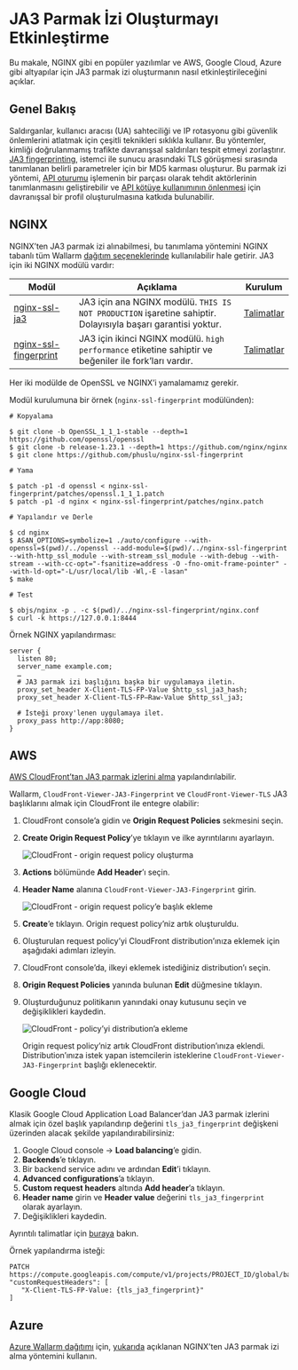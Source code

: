 # JA3 Parmak İzi Oluşturmayı Etkinleştirme

Bu makale, NGINX gibi en popüler yazılımlar ve AWS, Google Cloud, Azure gibi altyapılar için JA3 parmak izi oluşturmanın nasıl etkinleştirileceğini açıklar.

## Genel Bakış

Saldırganlar, kullanıcı aracısı (UA) sahteciliği ve IP rotasyonu gibi güvenlik önlemlerini atlatmak için çeşitli teknikleri sıklıkla kullanır. Bu yöntemler, kimliği doğrulanmamış trafikte davranışsal saldırıları tespit etmeyi zorlaştırır. [JA3 fingerprinting](https://www.peakhour.io/learning/fingerprinting/what-is-ja3-fingerprinting/), istemci ile sunucu arasındaki TLS görüşmesi sırasında tanımlanan belirli parametreler için bir MD5 karması oluşturur. Bu parmak izi yöntemi, [API oturumu](../api-sessions/overview.md) işlemenin bir parçası olarak tehdit aktörlerinin tanımlanmasını geliştirebilir ve [API kötüye kullanımının önlenmesi](../api-abuse-prevention/overview.md) için davranışsal bir profil oluşturulmasına katkıda bulunabilir.

## NGINX

NGINX’ten JA3 parmak izi alınabilmesi, bu tanımlama yöntemini NGINX tabanlı tüm Wallarm [dağıtım seçeneklerinde](..//installation/nginx-native-node-internals.md#nginx-node) kullanılabilir hale getirir. JA3 için iki NGINX modülü vardır:

| Modül | Açıklama | Kurulum |
| - | - | - |
| [nginx-ssl-ja3](https://github.com/fooinha/nginx-ssl-ja3) | JA3 için ana NGINX modülü. `THIS IS NOT PRODUCTION` işaretine sahiptir. Dolayısıyla başarı garantisi yoktur. | [Talimatlar](https://github.com/fooinha/nginx-ssl-ja3#compilation-and-installation) |
| [nginx-ssl-fingerprint](https://github.com/phuslu/nginx-ssl-fingerprint) | JA3 için ikinci NGINX modülü. `high performance` etiketine sahiptir ve beğeniler ile fork’ları vardır. | [Talimatlar](https://github.com/phuslu/nginx-ssl-fingerprint#quick-start) |

Her iki modülde de OpenSSL ve NGINX’i yamalamamız gerekir.

Modül kurulumuna bir örnek (`nginx-ssl-fingerprint` modülünden):

```
# Kopyalama

$ git clone -b OpenSSL_1_1_1-stable --depth=1 https://github.com/openssl/openssl
$ git clone -b release-1.23.1 --depth=1 https://github.com/nginx/nginx
$ git clone https://github.com/phuslu/nginx-ssl-fingerprint

# Yama

$ patch -p1 -d openssl < nginx-ssl-fingerprint/patches/openssl.1_1_1.patch
$ patch -p1 -d nginx < nginx-ssl-fingerprint/patches/nginx.patch

# Yapılandır ve Derle

$ cd nginx
$ ASAN_OPTIONS=symbolize=1 ./auto/configure --with-openssl=$(pwd)/../openssl --add-module=$(pwd)/../nginx-ssl-fingerprint --with-http_ssl_module --with-stream_ssl_module --with-debug --with-stream --with-cc-opt="-fsanitize=address -O -fno-omit-frame-pointer" --with-ld-opt="-L/usr/local/lib -Wl,-E -lasan"
$ make

# Test

$ objs/nginx -p . -c $(pwd)/../nginx-ssl-fingerprint/nginx.conf
$ curl -k https://127.0.0.1:8444
```

Örnek NGINX yapılandırması:

```
server {
  listen 80;
  server_name example.com;
  …
  # JA3 parmak izi başlığını başka bir uygulamaya iletin.
  proxy_set_header X-Client-TLS-FP-Value $http_ssl_ja3_hash;
  proxy_set_header X-Client-TLS-FP–Raw-Value $http_ssl_ja3;

  # İsteği proxy'lenen uygulamaya ilet.
  proxy_pass http://app:8080;
}
```

## AWS

[AWS CloudFront’tan JA3 parmak izlerini alma](https://aws.amazon.com/about-aws/whats-new/2022/11/amazon-cloudfront-supports-ja3-fingerprint-headers/) yapılandırılabilir.

Wallarm, `CloudFront-Viewer-JA3-Fingerprint` ve `CloudFront-Viewer-TLS` JA3 başlıklarını almak için CloudFront ile entegre olabilir:

1. CloudFront console’a gidin ve **Origin Request Policies** sekmesini seçin.
1. **Create Origin Request Policy**’ye tıklayın ve ilke ayrıntılarını ayarlayın.

    ![CloudFront - origin request policy oluşturma](../images/configuration-guides/ja3/aws-cloudfront-create-origin-request-policy.png)

1. **Actions** bölümünde **Add Header**’ı seçin.
1. **Header Name** alanına `CloudFront-Viewer-JA3-Fingerprint` girin.

    ![CloudFront - origin request policy’e başlık ekleme](../images/configuration-guides/ja3/aws-cloudfront-origin-request-policy-add-header.png)

1. **Create**’e tıklayın. Origin request policy’niz artık oluşturuldu.
1. Oluşturulan request policy’yi CloudFront distribution’ınıza eklemek için aşağıdaki adımları izleyin.
1. CloudFront console’da, ilkeyi eklemek istediğiniz distribution’ı seçin.
1. **Origin Request Policies** yanında bulunan **Edit** düğmesine tıklayın.
1. Oluşturduğunuz politikanın yanındaki onay kutusunu seçin ve değişiklikleri kaydedin.

    ![CloudFront - policy’yi distribution’a ekleme](../images/configuration-guides/ja3/aws-cloudfront-attach-policy-to-distribution.png)

    Origin request policy’niz artık CloudFront distribution’ınıza eklendi. Distribution’ınıza istek yapan istemcilerin isteklerine `CloudFront-Viewer-JA3-Fingerprint` başlığı eklenecektir.

## Google Cloud

Klasik Google Cloud Application Load Balancer’dan JA3 parmak izlerini almak için özel başlık yapılandırıp değerini `tls_ja3_fingerprint` değişkeni üzerinden alacak şekilde yapılandırabilirsiniz:

1. Google Cloud console → **Load balancing**’e gidin.
1. **Backends**’e tıklayın.
1. Bir backend service adını ve ardından **Edit**’i tıklayın.
1. **Advanced configurations**’a tıklayın.
1. **Custom request headers** altında **Add header**’a tıklayın.
1. **Header name** girin ve **Header value** değerini `tls_ja3_fingerprint` olarak ayarlayın.
1. Değişiklikleri kaydedin.

Ayrıntılı talimatlar için [buraya](https://cloud.google.com/load-balancing/docs/https/custom-headers) bakın.

Örnek yapılandırma isteği:

```
PATCH https://compute.googleapis.com/compute/v1/projects/PROJECT_ID/global/backendServices/BACKEND_SERVICE_NAME
"customRequestHeaders": [
   "X-Client-TLS-FP-Value: {tls_ja3_fingerprint}"
]
```

## Azure

[Azure Wallarm dağıtımı](../installation/cloud-platforms/azure/docker-container.md) için, [yukarıda](#nginx) açıklanan NGINX’ten JA3 parmak izi alma yöntemini kullanın.